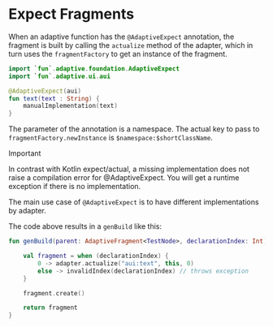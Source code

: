 # Expect Fragments

When an adaptive function has the `@AdaptiveExpect` annotation, the fragment is built by calling the `actualize`
method of the adapter, which in turn uses the `fragmentFactory` to get an instance of the fragment.

```kotlin
import `fun`.adaptive.foundation.AdaptiveExpect
import `fun`.adaptive.ui.aui

@AdaptiveExpect(aui)
fun text(text : String) {
    manualImplementation(text)
}
```

The parameter of the annotation is a namespace. The actual key to pass to `fragmentFactory.newInstance`
is `$namespace:$shortClassName`.

> [!IMPORTANT]
> 
> In contrast with Kotlin expect/actual, a missing implementation does not raise a compilation error for @AdaptiveExpect.
> You will get a runtime exception if there is no implementation.
>

The main use case of `@AdaptiveExpect` is to have different implementations by adapter.

The code above results in a `genBuild` like this:

```kotlin
fun genBuild(parent: AdaptiveFragment<TestNode>, declarationIndex: Int): AdaptiveFragment<TestNode> {

    val fragment = when (declarationIndex) {
        0 -> adapter.actualize("aui:text", this, 0)
        else -> invalidIndex(declarationIndex) // throws exception
    }

    fragment.create()

    return fragment 
}
```